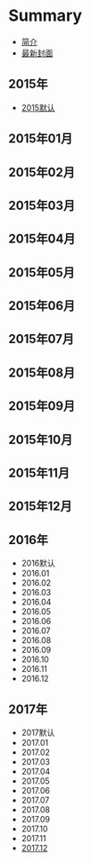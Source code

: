 # Summary

* [简介](README.md)
* [最新封面](today.md)

## 2015年

* [2015默认](2015nian/2015mo-ren.md)

## 2015年01月

## 2015年02月

## 2015年03月

## 2015年04月

## 2015年05月

## 2015年06月

## 2015年07月

## 2015年08月

## 2015年09月

## 2015年10月

## 2015年11月

## 2015年12月

## 2016年

* 2016默认
* 2016.01
* 2016.02
* 2016.03
* 2016.04
* 2016.05
* 2016.06
* 2016.07
* 2016.08
* 2016.09
* 2016.10
* 2016.11
* 2016.12

## 2017年

* 2017默认
* 2017.01
* 2017.02
* 2017.03
* 2017.04
* 2017.05
* 2017.06
* 2017.07
* 2017.08
* 2017.09
* 2017.10
* 2017.11
* [2017.12](201712.md)



